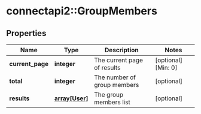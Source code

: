 # connectapi2::GroupMembers


## Properties
Name | Type | Description | Notes
------------ | ------------- | ------------- | -------------
**current_page** | **integer** | The current page of results | [optional] [Min: 0] 
**total** | **integer** | The number of group members | [optional] 
**results** | [**array[User]**](User.md) | The group members list | [optional] 


